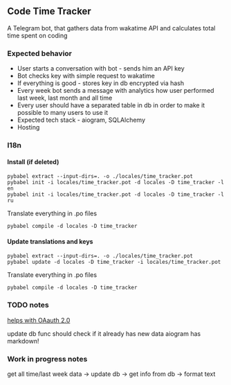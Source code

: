 ## Code Time Tracker
A Telegram bot, that gathers data from wakatime API and calculates total time spent on coding

### Expected behavior
* User starts a conversation with bot - sends him an API key
* Bot checks key with simple request to wakatime
* If everything is good - stores key in db encrypted via hash
* Every week bot sends a message with analytics how user performed last week, last month and all time
* Every user should have a separated table in db in order to make it possible to many users to use it
* Expected tech stack - aiogram, SQLAlchemy
* Hosting

### I18n

#### Install (if deleted)
```
pybabel extract --input-dirs=. -o ./locales/time_tracker.pot
pybabel init -i locales/time_tracker.pot -d locales -D time_tracker -l en
pybabel init -i locales/time_tracker.pot -d locales -D time_tracker -l ru
```
Translate everything in .po files
```
pybabel compile -d locales -D time_tracker
```
#### Update translations and keys
```
pybabel extract --input-dirs=. -o ./locales/time_tracker.pot
pybabel update -d locales -D time_tracker -i locales/time_tracker.pot
```
Translate everything in .po files
```
pybabel compile -d locales -D time_tracker
```

### TODO notes
[helps with OAauth 2.0](https://rauth.readthedocs.io/en/latest/)

update db func should check if it already has new data
aiogram has markdown!

### Work in progress notes

get all time/last week data -> update db -> get info from db -> format text
